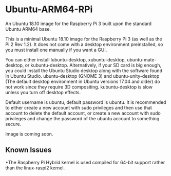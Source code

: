 # Ubuntu-ARM64-RPi
An Ubuntu 18.10 image for the Raspberry Pi 3 built upon the standard Ubuntu ARM64 base.

This is a minimal Ubuntu 18.10 image for the Raspberry Pi 3 (as well as the Pi 2 Rev 1.2). It does not come with a desktop environment preinstalled, so you must install one manually if you want a GUI.

You can either install lubuntu-desktop, xubuntu-desktop, ubuntu-mate-desktop, or kubuntu-desktop. Alternatively, if your SD card is big enough, you could install the Ubuntu Studio desktop along with the software found in Ubuntu Studio.
ubuntu-desktop (GNOME 3) and ubuntu-unity-desktop (The default desktop environment in Ubuntu versions 17.04 and older) do not work since they require 3D compositing. kubuntu-desktop is slow unless you turn off desktop effects.

Default username is ubuntu, default password is ubuntu. It is recommended to either create a new account with sudo privileges and then use that account to delete the default account, or create a new account with sudo privileges and change the password of the ubuntu account to something secure.

Image is coming soon.

## Known Issues
*The Raspberry Pi Hybrid kernel is used compiled for 64-bit support rather than the linux-raspi2 kernel.
